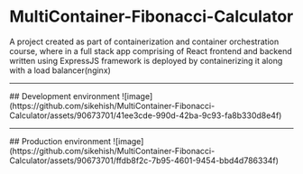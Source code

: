 # MultiContainer-Fibonacci-Calculator
A project created as part of containerization and container orchestration course, where in a full stack app comprising of React frontend and backend written using ExpressJS framework is deployed by containerizing it along with a load balancer(nginx)
<hr>
## Development environment
![image](https://github.com/sikehish/MultiContainer-Fibonacci-Calculator/assets/90673701/41ee3cde-990d-42ba-9c93-fa8b330d8e4f)
<hr>
## Production environment
![image](https://github.com/sikehish/MultiContainer-Fibonacci-Calculator/assets/90673701/ffdb8f2c-7b95-4601-9454-bbd4d786334f)




